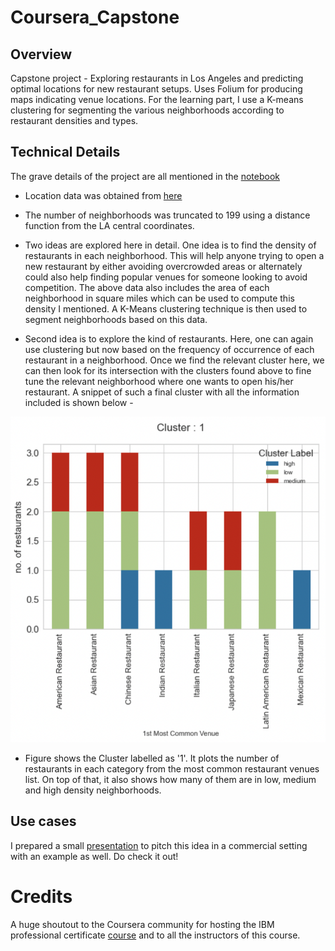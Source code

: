 # Coursera_Capstone

## Overview

Capstone project - Exploring restaurants in Los Angeles and predicting optimal locations for new restaurant setups. Uses Folium for producing maps indicating venue locations. For the learning part, I use a K-means clustering for segmenting the various neighborhoods according to restaurant densities and types.

## Technical Details

The grave details of the project are all mentioned in the [notebook](https://github.com/jyotisman-ds/Coursera_Capstone/blob/master/Exploring%20LA%20restaurants.ipynb)

- Location data was obtained from  [here](https://usc.data.socrata.com/dataset/Los-Angeles-Neighborhood-Map/r8qd-yxsr)

- The number of neighborhoods was truncated to 199 using a distance function from the LA central coordinates.

- Two ideas are explored here in detail. One idea is to find the density of restaurants in each neighborhood. This will help anyone trying to open a new restaurant by either avoiding overcrowded areas or alternately could also help finding popular venues for someone looking to avoid competition. The above data also includes the area of each neighborhood in square miles which can be used to compute this density I mentioned. A K-Means clustering technique is then used to segment neighborhoods based on this data.

- Second idea is to explore the kind of restaurants. Here, one can again use clustering but now based on the frequency of occurrence of each restaurant in a neighborhood. Once we find the relevant cluster here, we can then look for its intersection with the clusters found above to fine tune the relevant neighborhood where one wants to open his/her restaurant. A snippet of such a final cluster with all the information included is shown below -

![cluster1](/images/cluster_1.png)

- Figure shows the Cluster labelled as '1'. It plots the number of restaurants in each category from the most common restaurant venues list. On top of that, it also shows how many of them are in low, medium and high density neighborhoods.

## Use cases

I prepared a small [presentation](https://github.com/jyotisman-ds/Coursera_Capstone/tree/master/presentations/Final_project_presentation.pdf) to pitch this idea in a commercial setting with an example as well. Do check it out!

# Credits
A huge shoutout to the Coursera community for hosting the IBM professional certificate [course](https://www.coursera.org/professional-certificates/ibm-data-science) and to all the instructors of this course.
